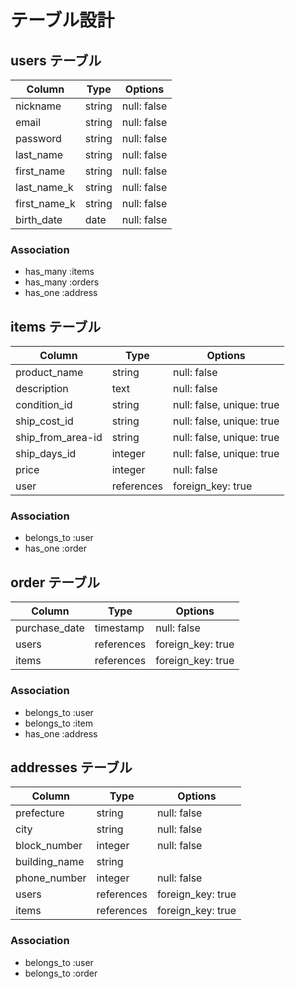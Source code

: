 # テーブル設計

## users テーブル

| Column       | Type   | Options     |
| ------------ | ------ | ----------- |
| nickname     | string | null: false |
| email        | string | null: false |
| password     | string | null: false |
| last_name    | string | null: false |
| first_name   | string | null: false |
| last_name_k  | string | null: false |
| first_name_k | string | null: false |
| birth_date   | date   | null: false |

### Association

- has_many :items
- has_many :orders
- has_one :address

## items テーブル

| Column            | Type       | Options                   |
| ----------------- | ---------- | ------------------------- |
| product_name      | string     | null: false               |
| description       | text       | null: false               |
| condition_id      | string     | null: false, unique: true |
| ship_cost_id      | string     | null: false, unique: true |
| ship_from_area-id | string     | null: false, unique: true |
| ship_days_id      | integer    | null: false, unique: true |
| price             | integer    | null: false               |
| user              | references | foreign_key: true         |

### Association

- belongs_to :user
- has_one :order

## order テーブル

| Column        | Type       | Options           |
| ------------- | ---------- | ----------------- |
| purchase_date | timestamp  | null: false       |
| users         | references | foreign_key: true |
| items         | references | foreign_key: true |

### Association

- belongs_to :user
- belongs_to :item
- has_one :address

## addresses テーブル

| Column        | Type       | Options     |
| ------------- | ---------- | ----------- |
| prefecture    | string     | null: false |
| city          | string     | null: false |
| block_number  | integer    | null: false |
| building_name | string     |             |
| phone_number  | integer    | null: false |
| users         | references | foreign_key: true |
| items         | references | foreign_key: true |

### Association

- belongs_to :user
- belongs_to :order
